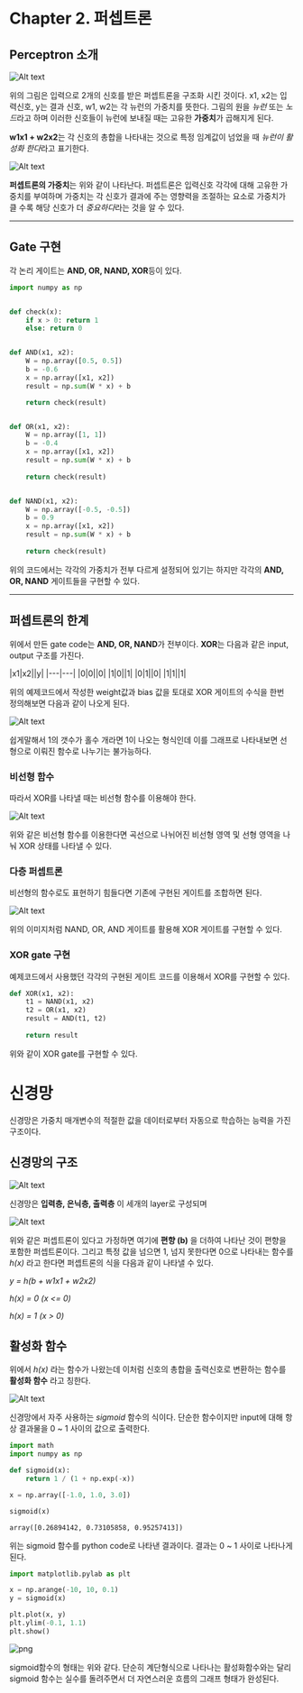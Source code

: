
# Chapter 2. 퍼셉트론

## Perceptron 소개

![Alt text](2_perceptron_pulpan92_image/image2.png)


위의 그림은 입력으로 2개의 신호를 받은 퍼셉트론을 구조화 시킨 것이다. x1, x2는 입력신호, y는 결과 신호, w1, w2는 각 뉴런의 가중치를 뜻한다. 그림의 원을 *뉴런* 또는 *노드*라고 하며 이러한 신호들이 뉴런에 보내질 때는 고유한 **가중치**가 곱해지게 된다.

**w1x1 + w2x2**는 각 신호의 총합을 나타내는 것으로 특정 임계값이 넘었을 때 *뉴런이 활성화 한다*라고 표기한다.

![Alt text](2_perceptron_pulpan92_image/image.png "perceptron")

**퍼셉트론의 가중치**는 위와 같이 나타난다. 퍼셉트론은 입력신호 각각에 대해 고유한 가중치를 부여하며 가중치는 각 신호가 결과에 주는 영향력을 조절하는 요소로 가중치가 클 수록 해당 신호가 더 *중요하다*라는 것을 알 수 있다.


* * *


## Gate 구현


각 논리 게이트는 **AND, OR, NAND, XOR**등이 있다. 


```python
import numpy as np


def check(x):
    if x > 0: return 1
    else: return 0


def AND(x1, x2):
    W = np.array([0.5, 0.5])
    b = -0.6
    x = np.array([x1, x2])
    result = np.sum(W * x) + b

    return check(result)


def OR(x1, x2):
    W = np.array([1, 1])
    b = -0.4
    x = np.array([x1, x2])
    result = np.sum(W * x) + b
    
    return check(result)


def NAND(x1, x2):
    W = np.array([-0.5, -0.5])
    b = 0.9
    x = np.array([x1, x2])
    result = np.sum(W * x) + b
    
    return check(result)
```

위의 코드에서는 각각의 가중치가 전부 다르게 설정되어 있기는 하지만 각각의 **AND, OR, NAND** 게이트들을 구현할 수 있다. 


* * *


## 퍼셉트론의 한계

위에서 만든 gate code는 **AND, OR, NAND**가 전부이다. **XOR**는 다음과 같은 input, output 구조를 가진다.

|x1|x2||y|
|---|---|
|0|0||0|
|1|0||1|
|0|1||0|
|1|1||1|

위의 예제코드에서 작성한 weight값과 bias 값을 토대로 XOR 게이트의 수식을 한번 정의해보면 다음과 같이 나오게 된다.

![Alt text](2_perceptron_pulpan92_image/image3.png)

쉽게말해서 1의 갯수가 홀수 개라면 1이 나오는 형식인데 이를 그래프로 나타내보면 선형으로 이뤄진 함수로 나누기는 불가능하다.


### 비선형 함수

따라서 XOR를 나타낼 때는 비선형 함수를 이용해야 한다. 

![Alt text](2_perceptron_pulpan92_image/image4.png)

위와 같은 비선형 함수를 이용한다면 곡선으로 나뉘어진 비선형 영역 및 선형 영역을 나눠 XOR 상태를 나타낼 수 있다.


### 다층 퍼셉트론

비선형의 함수로도 표현하기 힘들다면 기존에 구현된 게이트를 조합하면 된다. 

![Alt text](2_perceptron_pulpan92_image/image5.png)

위의 이미지처럼 NAND, OR, AND 게이트를 활용해 XOR 게이트를 구현할 수 있다.


### XOR gate 구현

예제코드에서 사용했던 각각의 구현된 게이트 코드를 이용해서 XOR를 구현할 수 있다.


```python
def XOR(x1, x2):
    t1 = NAND(x1, x2)
    t2 = OR(x1, x2)
    result = AND(t1, t2)
    
    return result
```

위와 같이 XOR gate를 구현할 수 있다.




# 신경망

신경망은 가중치 매개변수의 적절한 값을 데이터로부터 자동으로 학습하는 능력을 가진 구조이다. 


## 신경망의 구조

![Alt text](2_perceptron_pulpan92_image/image6.png)

신경망은 **입력층, 은닉층, 출력층** 이 세개의 layer로 구성되며 

![Alt text](2_perceptron_pulpan92_image/image2.png)

위와 같은 퍼셉트론이 있다고 가정하면 여기에 **편향 (b)** 을 더하여 나타난 것이 편향을 포함한 퍼셉트론이다. 그리고 특정 값을 넘으면 1, 넘지 못한다면 0으로 나타내는 함수를 *h(x)* 라고 한다면 퍼셉트론의 식을 다음과 같이 나타낼 수 있다.

*y = h(b + w1x1 + w2x2)*

*h(x) = 0 (x <= 0)*

*h(x) = 1 (x > 0)*


## 활성화 함수

위에서 *h(x)* 라는 함수가 나왔는데 이처럼 신호의 총합을 출력신호로 변환하는 함수를 **활성화 함수** 라고 칭한다. 

![Alt text](2_perceptron_pulpan92_image/image7.png)

신경망에서 자주 사용하는 *sigmoid* 함수의 식이다. 단순한 함수이지만 input에 대해 항상 결과물을 0 ~ 1 사이의 값으로 출력한다. 



```python
import math
import numpy as np

def sigmoid(x):
    return 1 / (1 + np.exp(-x))

x = np.array([-1.0, 1.0, 3.0])

sigmoid(x)
```




    array([0.26894142, 0.73105858, 0.95257413])



위는 sigmoid 함수를 python code로 나타낸 결과이다. 결과는 0 ~ 1 사이로 나타나게 된다. 



```python
import matplotlib.pylab as plt

x = np.arange(-10, 10, 0.1)
y = sigmoid(x)

plt.plot(x, y)
plt.ylim(-0.1, 1.1)
plt.show()
```


![png](output_8_0.png)


sigmoid함수의 형태는 위와 같다. 단순히 계단형식으로 나타나는 활성화함수와는 달리 sigmoid 함수는 실수를 돌려주면서 더 자연스러운 흐름의 그래프 형태가 완성된다. 
